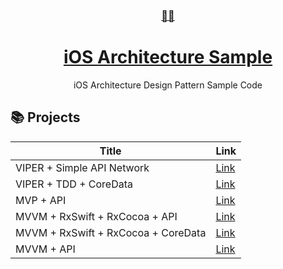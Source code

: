 <div align="center">
    <a href="https://sunggweon.dev/TIL/">
      <h3>👷‍♂️</h3>
        <h1>iOS Architecture Sample</h1>
    </a>
  iOS Architecture Design Pattern Sample Code
</div>

## 📚 Projects

| Title | Link |
|-------|------|
| VIPER + Simple API Network | [Link](https://github.com/iosdevted/ios-architecture-sample/tree/master/VIPER) |
| VIPER + TDD + CoreData | [Link](https://github.com/iosdevted/ios-architecture-sample/tree/master/VIPER%2BTDD%2BCOREDATA) |
| MVP + API | [Link](https://github.com/iosdevted/ios-architecture-sample/tree/master/MVP%2BAPI) |
| MVVM + RxSwift + RxCocoa + API | [Link](https://github.com/iosdevted/ios-architecture-sample/tree/master/MVVM%2BRXSWIFT%2BAPI) |
| MVVM + RxSwift + RxCocoa + CoreData | [Link](https://github.com/iosdevted/ios-architecture-sample/tree/master/MVVM%2BRXSWIFT%2BCOREDATA) |
| MVVM + API | [Link]() |

